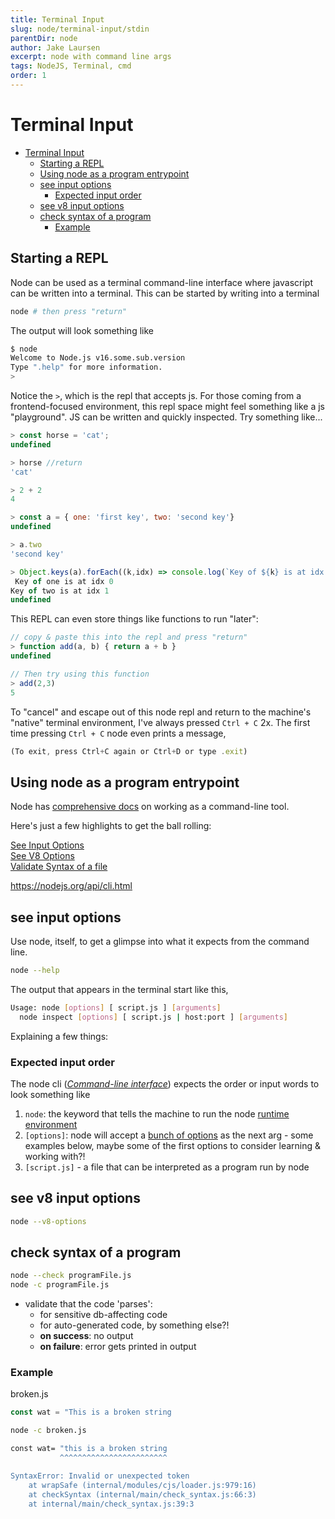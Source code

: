 ```yaml
---
title: Terminal Input
slug: node/terminal-input/stdin
parentDir: node
author: Jake Laursen
excerpt: node with command line args
tags: NodeJS, Terminal, cmd
order: 1
---
```

# Terminal Input
- [Terminal Input](#terminal-input)
  - [Starting a REPL](#starting-a-repl)
  - [Using node as a program entrypoint](#using-node-as-a-program-entrypoint)
  - [see input options](#see-input-options)
    - [Expected input order](#expected-input-order)
  - [see v8 input options](#see-v8-input-options)
  - [check syntax of a program](#check-syntax-of-a-program)
    - [Example](#example)
## Starting a REPL
Node can be used as a terminal command-line interface where javascript can be written into a terminal. This can be started by writing into a terminal
```bash
node # then press "return"
```
The output will look something like 
```bash
$ node
Welcome to Node.js v16.some.sub.version
Type ".help" for more information.
> 
```
Notice the `>`, which is the repl that accepts js. For those coming from a frontend-focused environment, this repl space might feel something like a js "playground". JS can be written and quickly inspected. Try something like...
```js
> const horse = 'cat';
undefined

> horse //return
'cat'

> 2 + 2
4

> const a = { one: 'first key', two: 'second key'}
undefined 

> a.two
'second key'

> Object.keys(a).forEach((k,idx) => console.log(`Key of ${k} is at idx ${idx}`))
 Key of one is at idx 0
Key of two is at idx 1
undefined

```
This REPL can even store things like functions to run "later":
```js
// copy & paste this into the repl and press "return"
> function add(a, b) { return a + b }
undefined

// Then try using this function
> add(2,3)
5
```

To "cancel" and escape out of this node repl and return to the machine's "native" terminal environment, I've always pressed `Ctrl + C` 2x. The first time pressing `Ctrl + C` node even prints a message,
```js
(To exit, press Ctrl+C again or Ctrl+D or type .exit)
```
## Using node as a program entrypoint
Node has [comprehensive docs](https://nodejs.org/dist/latest-v16.x/docs/api/cli.html) on working as a command-line tool.   

Here's just a few highlights to get the ball rolling:  

[See Input Options](#see-input-options)  
[See V8 Options](#see-v8-input-options)  
[Validate Syntax of a file](#check-syntax-of-a-program)

https://nodejs.org/api/cli.html

## see input options
Use node, itself, to get a glimpse into what it expects from the command line.
```bash
node --help
```

The output that appears in the terminal start like this,
```bash
Usage: node [options] [ script.js ] [arguments]
  node inspect [options] [ script.js | host:port ] [arguments]
```  
Explaining a few things:
### Expected input order
The node cli (_[Command-line interface](https://en.wikipedia.org/wiki/Command-line_interface)_) expects the order or input words to look something like
1. `node`: the keyword that tells the machine to run the node [runtime environment](https://en.wikipedia.org/wiki/Runtime_system)
2. `[options]`: node will accept a [bunch of options](https://nodejs.org/api/cli.html#options) as the next arg - some examples below, maybe some of the first options to consider learning & working with?!
3. `[script.js]` - a file that can be interpreted as a program run by node
## see v8 input options

```bash
node --v8-options
```

## check syntax of a program

```bash
node --check programFile.js
node -c programFile.js
```

- validate that the code 'parses':
  - for sensitive db-affecting code
  - for auto-generated code, by something else?!
  - **on success**: no output
  - **on failure**: error gets printed in output

### Example

broken.js

```js
const wat = "This is a broken string
```

```bash
node -c broken.js
```

```bash
const wat= "this is a broken string
           ^^^^^^^^^^^^^^^^^^^^^^^^

SyntaxError: Invalid or unexpected token
    at wrapSafe (internal/modules/cjs/loader.js:979:16)
    at checkSyntax (internal/main/check_syntax.js:66:3)
    at internal/main/check_syntax.js:39:3
```
